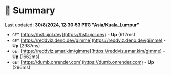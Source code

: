 # 📖 Summary
Last updated: **30/8/2024, 12:30:53 PTG "Asia/Kuala_Lumpur"**

- `GET` [https://hst.ujol.dev](https://hst.ujol.dev) - **Up** (612ms)
- `GET` [https://reddviz.deno.dev/gimme](https://reddviz.deno.dev/gimme) - **Up** (2987ms)
- `GET` [https://reddviz.amar.kim/gimme](https://reddviz.amar.kim/gimme) - **Up** (1662ms)
- `GET` [https://dumb.onrender.com](https://dumb.onrender.com) - **Up** (296ms)
